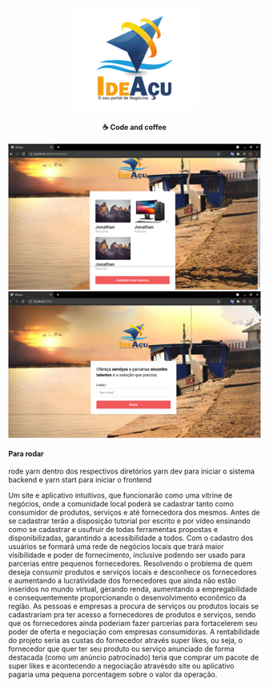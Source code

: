 <h1 align="center">
    <img alt="" title="" src="./frontend/src/assets/Logo.png" width="250px" />
</h1>

<h4 align="center">
  ☕ Code and coffee
</h4>

<p align="center">
  <img alt="GitHub language count" src="./frontend/src/assets/dash.png">
  <img alt="GitHub language count" src="./frontend/src/assets/idea.png">

  
</p>
<p>
 <h4>Para rodar</h4>
 rode yarn dentro dos respectivos diretórios
 yarn dev para iniciar o sistema backend
 e
 yarn start para iniciar o frontend
</p>

<p>
Um site e aplicativo intuitivos, que funcionarão como uma vitrine de negócios, onde a comunidade local poderá se cadastrar tanto como consumidor de produtos, serviços e até fornecedora dos mesmos. 
Antes de se cadastrar terão a disposição tutorial por escrito e por vídeo ensinando como se cadastrar e usufruir  de todas ferramentas  propostas e disponibilizadas, garantindo a acessibilidade a todos.
Com o cadastro dos usuários se formará uma rede de negócios locais que trará maior visibilidade e poder de fornecimento, inclusive podendo ser usado para parcerias entre pequenos fornecedores.  Resolvendo o problema de quem deseja consumir produtos e serviços locais e desconhece os fornecedores e aumentando a lucratividade dos fornecedores que ainda não estão inseridos no mundo virtual, gerando renda, aumentando a empregabilidade e consequentemente proporcionando o desenvolvimento econômico da região.
As pessoas e empresas a procura de serviços ou produtos locais se cadastrariam pra ter acesso a fornecedores de produtos e serviços, sendo que os  fornecedores ainda poderiam fazer parcerias para fortacelerem seu poder de oferta e negociação com empresas consumidoras.
A rentabilidade do projeto seria as custas do fornecedor através super likes, ou seja, o fornecedor que quer ter seu produto ou serviço anunciado de forma destacada (como um anúncio patrocinado) teria que comprar um pacote de super likes e acontecendo a negociação atravésdo site ou aplicativo pagaria uma pequena porcentagem sobre o valor da operação.
</p>
